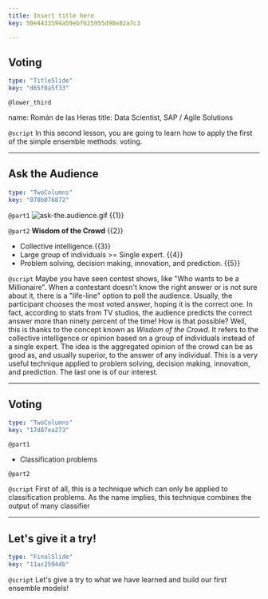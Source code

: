 ```yaml
---
title: Insert title here
key: 50e4433594a59ebf625955d98e82a7c3

---
```

## Voting

```yaml
type: "TitleSlide"
key: "d65f0a5f33"
```

`@lower_third`

name: Román de las Heras
title: Data Scientist, SAP / Agile Solutions


`@script`
In this second lesson, you are going to learn how to apply the first of the simple ensemble methods: voting.


---
## Ask the Audience

```yaml
type: "TwoColumns"
key: "078b076872"
```

`@part1`
![ask-the.audience.gif](http://assets.datacamp.com/production/repositories/3910/datasets/b22184509408340ea82c00b113c165a41581cf3f/72344_4.gif) {{1}}


`@part2`
**Wisdom of the Crowd** {{2}}

- Collective intelligence.{{3}}
- Large group of individuals >= Single expert. {{4}}
- Problem solving, decision making, innovation, and prediction. {{5}}


`@script`
Maybe you have seen contest shows, like "Who wants to be a Millionaire". When a contestant doesn't know the right answer or is not sure about it, there is a "life-line" option to poll the audience. Usually, the participant chooses the most voted answer, hoping it is the correct one.
In fact, according to stats from TV studios, the audience predicts the correct answer more than ninety percent of the time! How is that possible?
Well, this is thanks to the concept known as _Wisdom of the Crowd_. It refers to the collective intelligence or opinion based on a group of individuals instead of a single expert. The idea is the aggregated opinion of the crowd can be as good as, and usually superior, to the answer of any individual. This is a very useful technique applied to problem solving, decision making, innovation, and prediction. The last one is of our interest.


---
## Voting

```yaml
type: "TwoColumns"
key: "17d87ea273"
```

`@part1`
- Classification problems


`@part2`



`@script`
First of all, this is a technique which can only be applied to classification problems.
As the name implies, this technique combines the output of many classifier


---
## Let's give it a try!

```yaml
type: "FinalSlide"
key: "11ac25944b"
```

`@script`
Let's give a try to what we have learned and build our first ensemble models!

